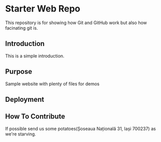 # Starter Web Repo

This repository is for showing how Git and GitHub work but also how facinating git is.

## Introduction

This is a simple introduction.

## Purpose

Sample website with plenty of files for demos

## Deployment

## How To Contribute

If possible send us some potatoes(Șoseaua Națională 31, Iași 700237) as we're starving.